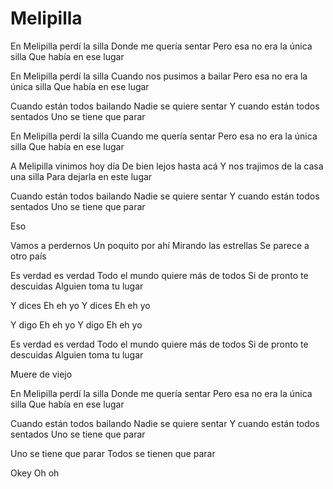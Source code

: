 # Melipilla

En Melipilla perdí la silla
Donde me quería sentar
Pero esa no era la única silla
Que había en ese lugar

En Melipilla perdí la silla
Cuando nos pusimos a bailar
Pero esa no era la única silla
Que había en ese lugar

Cuando están todos bailando
Nadie se quiere sentar
Y cuando están todos sentados
Uno se tiene que parar

En Melipilla perdí la silla
Cuando me quería sentar
Pero esa no era la única silla
Que había en ese lugar

A Melipilla vinimos hoy día
De bien lejos hasta acá
Y nos trajimos de la casa una silla
Para dejarla en este lugar

Cuando están todos bailando
Nadie se quiere sentar
Y cuando están todos sentados
Uno se tiene que parar

Eso

Vamos a perdernos
Un poquito por ahí
Mirando las estrellas
Se parece a otro país

Es verdad es verdad
Todo el mundo quiere más de todos
Si de pronto te descuidas
Alguien toma tu lugar

Y dices
Eh eh yo
Y dices
Eh eh yo

Y digo
Eh eh yo
Y digo
Eh eh yo

Es verdad es verdad
Todo el mundo quiere más de todos
Si de pronto te descuidas
Alguien toma tu lugar

Muere de viejo

En Melipilla perdí la silla
Donde me quería sentar
Pero esa no era la única silla
Que había en ese lugar

Cuando están todos bailando
Nadie se quiere sentar
Y cuando están todos sentados
Uno se tiene que parar

Uno se tiene que parar
Todos se tienen que parar

Okey
Oh oh
